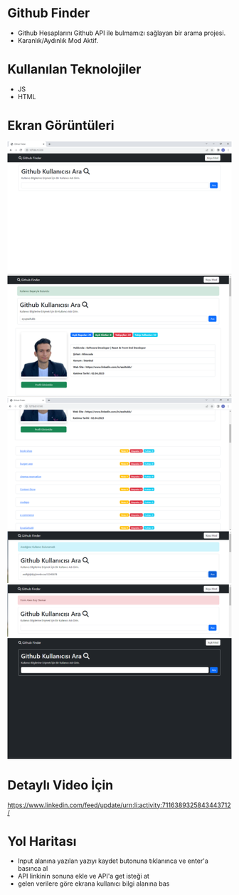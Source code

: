 # Github Finder 
- Github Hesaplarını Github API ile bulmamızı sağlayan bir arama projesi.
- Karanlık/Aydınlık Mod Aktif.

# Kullanılan Teknolojiler
- JS 
- HTML

# Ekran Görüntüleri
![](images/githubscreen1.png)
![](images/githubscreen2.png)
![](images/githubscreen3.png)
![](images/githubscreen4.png)
![](images/githubscreen5.png)
![](images/githubscreen6.png)

# Detaylı  Video İçin
https://www.linkedin.com/feed/update/urn:li:activity:7116389325843443712/

# Yol Haritası

- Input alanına yazılan yazıyı kaydet butonuna tıklanınca ve enter'a basınca al
- API linkinin sonuna ekle ve API'a get isteği at
- gelen verilere göre ekrana kullanıcı bilgi alanına bas
